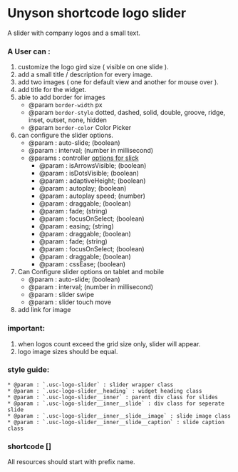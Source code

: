 # Unyson shortcode logo slider

A slider with company logos and a small text.

### A User can :

1. customize the logo gird size ( visible on one slide ).
2. add a small title / description for every image.
3. add two images ( one for default view and another for mouse over ).
4. add title for the widget.
5. able to add border for images
    * @param `border-width` <number>px
    * @param `border-style` dotted, dashed, solid, double, groove, ridge, inset, outset, none, hidden
    * @param `border-color` Color Picker
6. can configure the slider options.
    * @param : auto-slide; (boolean)
    * @param : interval; (number in millisecond)
    * @params : controller [options for slick](http://kenwheeler.github.io/slick/)
        * @param : isArrowsVisible; (boolean)
        * @param : isDotsVisible; (boolean)
        * @param : adaptiveHeight; (boolean)
        * @param : autoplay; (boolean)
        * @param : autoplay speed; (number)
        * @param : draggable; (boolean)
        * @param : fade; (string)
        * @param : focusOnSelect; (boolean)
        * @param : easing; (string)
        * @param : draggable; (boolean)
        * @param : fade; (string)
        * @param : focusOnSelect; (boolean)
        * @param : draggable; (boolean)
        * @param : cssEase; (boolean)
 7. Can Configure slider options on tablet and mobile
    * @param : auto-slide; (boolean)
    * @param : interval; (number in millisecond)
    * @param : slider swipe
    * @param : slider touch move
 8. add link for image


### important:
1. when logos count exceed the grid size only, slider will appear.
2. logo image sizes should be equal.


### style guide: 
    * @param : `.usc-logo-slider` : slider wrapper class
    * @param : `.usc-logo-slider__heading` : widget heading class
    * @param : `.usc-logo-slider__inner` : parent div class for slides
    * @param : `.usc-logo-slider__inner__slide` : div class for seperate slide
    * @param : `.usc-logo-slider__inner__slide__image` : slide image class
    * @param : `.usc-logo-slider__inner__slide__caption` : slide caption class
    

### shortcode **[]**
All resources should start with prefix name.



